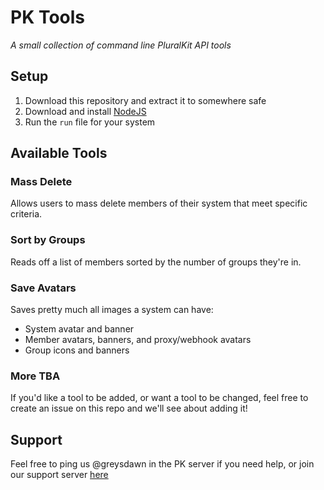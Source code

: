 # PK Tools
*A small collection of command line PluralKit API tools*

## Setup
1. Download this repository and extract it to somewhere safe
2. Download and install [NodeJS](https://nodejs.org/)
3. Run the `run` file for your system

## Available Tools
### Mass Delete
Allows users to mass delete members of their system that meet specific criteria.

### Sort by Groups
Reads off a list of members sorted by the number of groups they're in.

### Save Avatars
Saves pretty much all images a system can have:  
- System avatar and banner
- Member avatars, banners, and proxy/webhook avatars
- Group icons and banners

### More TBA
If you'd like a tool to be added, or want a tool to be changed, feel free to create an issue on this repo and we'll see about adding it!

## Support
Feel free to ping us \@greysdawn in the PK server if you need help, or join our support server [here](https://discord.gg/EvDmXGt)